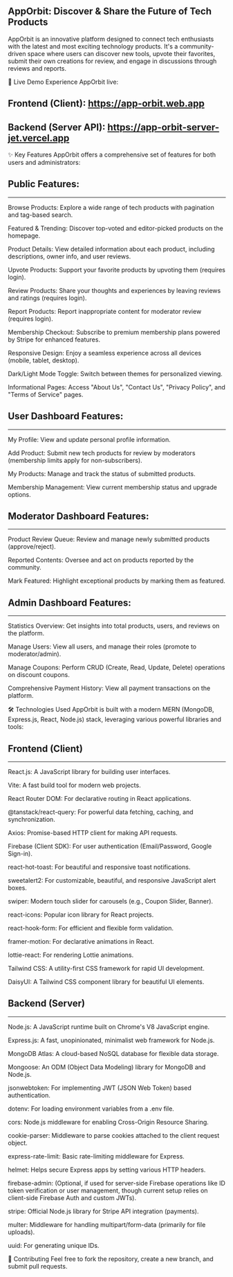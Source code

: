 
## AppOrbit: Discover & Share the Future of Tech Products
AppOrbit is an innovative platform designed to connect tech enthusiasts with the latest and most exciting technology products. It's a community-driven space where users can discover new tools, upvote their favorites, submit their own creations for review, and engage in discussions through reviews and reports.

🚀 Live Demo
Experience AppOrbit live:

## Frontend (Client): https://app-orbit.web.app

## Backend (Server API): https://app-orbit-server-jet.vercel.app

✨ Key Features
AppOrbit offers a comprehensive set of features for both users and administrators:

## Public Features:
-------------------
 Browse Products: Explore a wide range of tech products with pagination and tag-based search.

 Featured & Trending: Discover top-voted and editor-picked products on the homepage.

 Product Details: View detailed information about each product, including descriptions, owner info, and user reviews.

 Upvote Products: Support your favorite products by upvoting them (requires login).

 Review Products: Share your thoughts and experiences by leaving reviews and ratings (requires login).

 Report Products: Report inappropriate content for moderator review (requires login).

 Membership Checkout: Subscribe to premium membership plans powered by Stripe for enhanced features.

 Responsive Design: Enjoy a seamless experience across all devices (mobile, tablet, desktop).

 Dark/Light Mode Toggle: Switch between themes for personalized viewing.

 Informational Pages: Access "About Us", "Contact Us", "Privacy Policy", and "Terms of Service" pages.

## User Dashboard Features:
---------------------------
 My Profile: View and update personal profile information.

 Add Product: Submit new tech products for review by moderators (membership limits apply for non-subscribers).

 My Products: Manage and track the status of submitted products.

 Membership Management: View current membership status and upgrade options.

 ## Moderator Dashboard Features:
--------------------------------
 Product Review Queue: Review and manage newly submitted products (approve/reject).

 Reported Contents: Oversee and act on products reported by the community.

 Mark Featured: Highlight exceptional products by marking them as featured.

 ## Admin Dashboard Features:
----------------------------
 Statistics Overview: Get insights into total products, users, and reviews on the platform.

 Manage Users: View all users, and manage their roles (promote to moderator/admin).

 Manage Coupons: Perform CRUD (Create, Read, Update, Delete) operations on discount coupons.

Comprehensive Payment History: View all payment transactions on the platform.

🛠️ Technologies Used
AppOrbit is built with a modern MERN (MongoDB, Express.js, React, Node.js) stack, leveraging various powerful libraries and tools:

## Frontend (Client)
--------------------
React.js: A JavaScript library for building user interfaces.

Vite: A fast build tool for modern web projects.

React Router DOM: For declarative routing in React applications.

@tanstack/react-query: For powerful data fetching, caching, and synchronization.

Axios: Promise-based HTTP client for making API requests.

Firebase (Client SDK): For user authentication (Email/Password, Google Sign-in).

react-hot-toast: For beautiful and responsive toast notifications.

sweetalert2: For customizable, beautiful, and responsive JavaScript alert boxes.

swiper: Modern touch slider for carousels (e.g., Coupon Slider, Banner).

react-icons: Popular icon library for React projects.

react-hook-form: For efficient and flexible form validation.

framer-motion: For declarative animations in React.

lottie-react: For rendering Lottie animations.

Tailwind CSS: A utility-first CSS framework for rapid UI development.

DaisyUI: A Tailwind CSS component library for beautiful UI elements.

## Backend (Server)
-------------------
Node.js: A JavaScript runtime built on Chrome's V8 JavaScript engine.

Express.js: A fast, unopinionated, minimalist web framework for Node.js.

MongoDB Atlas: A cloud-based NoSQL database for flexible data storage.

Mongoose: An ODM (Object Data Modeling) library for MongoDB and Node.js.

jsonwebtoken: For implementing JWT (JSON Web Token) based authentication.

dotenv: For loading environment variables from a .env file.

cors: Node.js middleware for enabling Cross-Origin Resource Sharing.

cookie-parser: Middleware to parse cookies attached to the client request object.

express-rate-limit: Basic rate-limiting middleware for Express.

helmet: Helps secure Express apps by setting various HTTP headers.

firebase-admin: (Optional, if used for server-side Firebase operations like ID token verification or user management, though current setup relies on client-side Firebase Auth and custom JWTs).

stripe: Official Node.js library for Stripe API integration (payments).

multer: Middleware for handling multipart/form-data (primarily for file uploads).

uuid: For generating unique IDs.



🤝 Contributing
Feel free to fork the repository, create a new branch, and submit pull requests.
